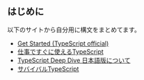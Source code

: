 ## はじめに
以下のサイトから自分用に構文をまとめてます。
- [Get Started (TypeScript official)](https://www.typescriptlang.org/docs/handbook/typescript-from-scratch.html)
- [仕事ですぐに使えるTypeScript](https://future-architect.github.io/typescript-guide/)
- [TypeScript Deep Dive 日本語版について](https://typescript-jp.gitbook.io/deep-dive)
- [サバイバルTypeScript](https://book.yyts.org/)
